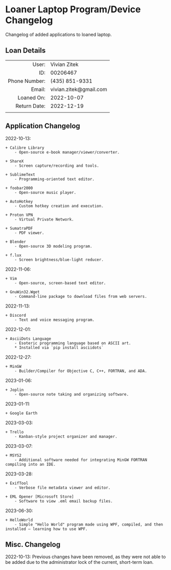 # Loaner Laptop Program/Device Changelog

Changelog of added applications to loaned laptop.

## Loan Details

|               |                |
| ------------: | -------------- |
|         User: | Vivian Zitek   |
|           ID: | 00206467       |
| Phone Number: | (435) 851-9331 |
|        Email: | vivian.zitek@gmail.<span></span>com |
|    Loaned On: | 2022-10-07     |
|  Return Date: | 2022-12-19     |
|               |                |

## Application Changelog

2022-10-13:

	+ Calibre Library
		- Open-source e-book manager/viewer/converter.
		
	+ ShareX
		- Screen capture/recording and tools.
		
	+ SublimeText
		- Programming-oriented text editor.
		
	+ foobar2000
		- Open-source music player.
		
	+ AutoHotkey
		- Custom hotkey creation and execution.

	+ Proton VPN
		- Virtual Private Network.

	+ SumatraPDF
		- PDF viewer.

	+ Blender
		- Open-source 3D modeling program.

	+ f.lux
		- Screen brightness/blue-light reducer.

2022-11-06:

	+ Vim
		- Open-source, screen-based text editor.

	+ GnuWin32.Wget
		- Command-line package to download files from web servers.

2022-11-13:
	
	+ Discord
		- Text and voice messaging program.

2022-12-01:
	
	+ AsciiDots Language
		- Esoteric programming language based on ASCII art.
		* Installed via `pip install asciidots`

2022-12-27:

	+ MinGW
		- Builder/Compiler for Objective C, C++, FORTRAN, and ADA.

2023-01-06:
	
	+ Joplin
		- Open-source note taking and organizing software.

2023-01-11:
	
	+ Google Earth

2023-03-03:

	+ Trello
		- Kanban-style project organizer and manager.

2023-03-07:
	
	+ MSYS2
		- Additional software needed for integrating MinGW FORTRAN compiling into an IDE.

2023-03-28:
	
	+ ExifTool
		- Verbose file metadata viewer and editor.

	+ EML Opener [Microsoft Store]
		- Software to view .eml email backup files.

2023-06-30:
	
	+ HelloWorld
		- Simple "Hello World" program made using WPF, compiled, and then installed — learning how to use WPF.

## Misc. Changelog

2022-10-13:
	Previous changes have been removed, as they were not able to be added due to the administrator lock of the current, short-term loan.
